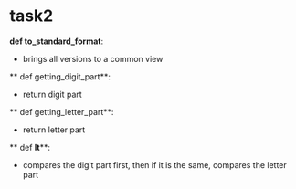 # task2

**def to_standard_format**:
  - brings all versions to a common view
  
** def getting_digit_part**:
  - return digit part

** def getting_letter_part**:
  - return letter part
 
** def __lt__**:
  - compares the digit part first, then if it is the same, compares the letter part
